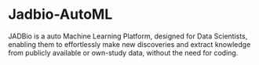 # Jadbio-AutoML
JADBio is a auto Machine Learning Platform, designed for Data Scientists, enabling them to effortlessly  make new discoveries and extract knowledge from publicly available or own-study data, without the need for coding.
